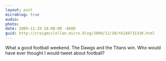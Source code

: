```yaml
---
layout: post
microblog: true
audio: 
photo: 
date: 2009-11-29 18:00:00 -0600
guid: http://craigmcclellan.micro.blog/2009/11/30/t6184731338.html
---
```

What a good football weekend.  The Dawgs and the Titans win.  Who would have ever thought I would tweet about football?
